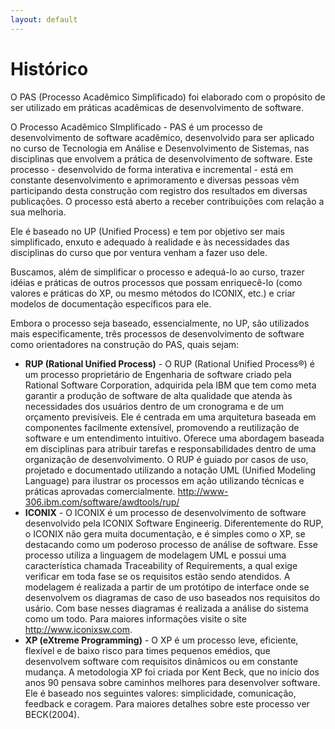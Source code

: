```yaml
---
layout: default
---
```


# Histórico

O PAS (Processo Acadêmico Simplificado) foi elaborado com o propósito de ser utilizado em práticas acadêmicas de desenvolvimento de software.

O Processo Acadêmico SImplificado - PAS é um processo de desenvolvimento de software acadêmico, desenvolvido para ser aplicado no curso de Tecnologia em Análise e Desenvolvimento de Sistemas, nas disciplinas que envolvem a prática de desenvolvimento de software. Este processo - desenvolvido de forma interativa e incremental - está em constante desenvolvimento e aprimoramento e diversas pessoas vêm participando desta construção com registro dos resultados em diversas publicações. O processo está aberto a receber contribuições com relação a sua melhoria.

Ele é baseado no UP (Unified Process) e tem por objetivo ser mais simplificado, enxuto e adequado à realidade e às necessidades das disciplinas do curso que por ventura venham a fazer uso dele.

Buscamos, além de simplificar o processo e adequá-lo ao curso, trazer idéias e práticas de outros processos que possam enriquecê-lo (como valores e práticas do XP, ou mesmo métodos do ICONIX, etc.) e criar modelos de documentação específicos para ele.

Embora o processo seja baseado, essencialmente, no UP, são utilizados mais especificamente, três processos de desenvolvimento de software como orientadores na construção do PAS, quais sejam:

- __RUP (Rational Unified Process)__ - O RUP (Rational Unified Process®) é um processo proprietário de Engenharia de software criado pela Rational Software Corporation, adquirida pela IBM que tem como meta garantir a produção de software de alta qualidade que atenda às necessidades dos usuários dentro de um cronograma e de um orçamento previsíveis. Ele é centrada em uma arquitetura baseada em componentes facilmente extensível, promovendo a reutilização de software e um entendimento intuitivo. Oferece uma abordagem baseada em disciplinas para atribuir tarefas e responsabilidades dentro de uma organização de desenvolvimento. O RUP é guiado por casos de uso, projetado e documentado utilizando a notação UML (Unified Modeling Language) para ilustrar os processos em ação utilizando técnicas e práticas aprovadas comercialmente. http://www-306.ibm.com/software/awdtools/rup/
- __ICONIX__ - O ICONIX é um processo de desenvolvimento de software desenvolvido pela ICONIX Software Engineerig. Diferentemente do RUP, o ICONIX não gera muita documentação, e é simples como o XP, se destacando como um poderoso processo de análise de software. Esse processo utiliza a linguagem de modelagem UML e possui uma característica chamada Traceability of Requirements, a qual exige verificar em toda fase se os requisitos estão sendo atendidos. A modelagem é realizada a partir de um protótipo de interface onde se desenvolvem os diagramas de caso de uso baseados nos requisitos do usário. Com base nesses diagramas é realizada a análise do sistema como um todo. Para maiores informações visite o site http://www.iconixsw.com.
- __XP (eXtreme Programming)__ - O XP é um processo leve, eficiente, flexível e de baixo risco para times pequenos emédios, que desenvolvem software com requisitos dinâmicos ou em constante mudança. A metodologia XP foi criada por Kent Beck, que no início dos anos 90 pensava sobre caminhos melhores para desenvolver software. Ele é baseado nos seguintes valores: simplicidade, comunicação, feedback e coragem. Para maiores detalhes sobre este processo ver BECK(2004).
